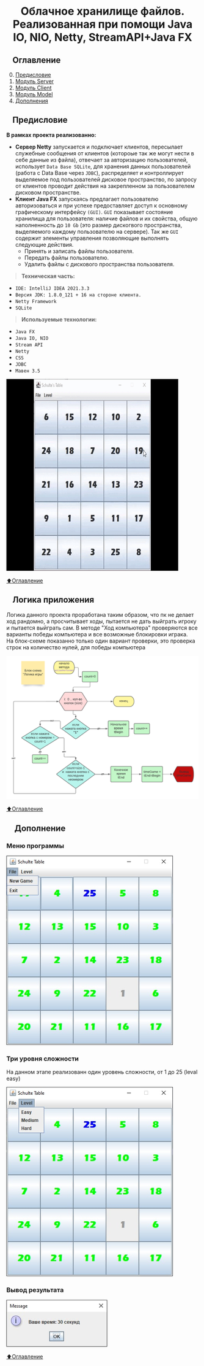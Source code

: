 <h1 align="center">Облачное хранилище файлов. <br> Реализованная при помощи Java IO, NIO, Netty, StreamAPI+Java FX </h1>
<h2 dir="auto"><a id="user-content-оглавление" class="anchor" aria-hidden="true" href="#оглавление"><svg class="octicon octicon-link" viewBox="0 0 16 16" version="1.1" width="16" height="16" aria-hidden="true"></svg></a>Оглавление</h2>
<ol start="0" dir="auto">
<li><a href="#предисловие">Предисловие</a></li>
<li><a href="сервер">Модуль Server</a></li>
<li><a href="клиент">Модуль Client</a></li>
<li><a href="модель">Модуль Model</a></li>
<li><a href="#дополнение">Дополнения</a></li>
</ol>

<h2 dir="auto"><a id="предисловие" class="anchor" aria-hidden="true" href="#предисловие"><svg class="octicon octicon-link" viewBox="0 0 16 16" version="1.1" width="16" height="16" aria-hidden="true"></svg></a>Предисловие</h2>

<b>В рамках проекта реализованно:</b>
<ul dir="auto">
<li><b>Сервер Netty</b> запускается и подключает клиентов, пересылает служебные сообщения от клиентов (котороые так же могут нести в себе данные из файла), отвечает за авторизацию пользователей, использует <code>Data Base SQLite</code>, для хранения данных пользователей (работа с Data Base через <code>JDBC</code>), распределяет и контроллирует выделяемое под пользователей дисковое пространство, по запросу от клиентов проводит действия на закрепленном  за пользователем дисковом пространстве.</li>
<li><b>Клиент Java FX</b> запускаясь предлагает пользователю авторизоваться и при успехе предоставляет доступ к основному графическому интерфейсу <code>(GUI)</code>. <code>GUI</code> показывает состояние хранилища для пользователя: наличие файлов и их свойства, общую наполненность до <code>10 Gb</code> (это размер дискогвого пространства, выделяемого каждому пользователю на сервере). Так же <code>GUI</code> содержит элементы управления позволяющие выполнять следующие действия.
<ul dir="auto">
<li>Принять и записать файлы пользователя.</li>
<li>Передать файлы пользователю.</li>
<li>Удалить файлы с дискового пространства пользователя.</li>
</ul>
</li>
</ul>

<blockquote>
 <p dir="auto"><b>Техническая часть:</b></p>
</blockquote>

<ul dir="auto">
<li><code>IDE: IntelliJ IDEA 2021.3.3</code></li>
<li><code>Версия JDK: 1.8.0_121 + 16 на стороне клиента.</code></li>
<li><code>Netty Framework</code></li>
<li><code>SQLite</code></li>
</ul>

<blockquote>
 <p dir="auto"><b>Используемые технологии:</b></p>
</blockquote>

<ul dir="auto">
<li><code>Java FX</code></li>
<li><code>Java IO, NIO</code></li>
<li><code>Stream API</code></li>
<li><code>Netty</code></li>
<li><code>CSS</code></li>
<li><code>JDBC</code></li>
<li><code>Мавен 3.5</code></li>
</ul>

![Image for project](https://github.com/OlKomar35/shulte_table/blob/master/images_for_project/shulte%20(2).gif)

<a href="#оглавление"><g-emoji class="g-emoji" alias="arrow_up" fallback-src="https://github.githubassets.com/images/icons/emoji/unicode/2b06.png">⬆️</g-emoji>Оглавление</a>

<h2 dir="auto"><a id="логика" class="anchor" aria-hidden="true" href="#предисловие"><svg class="octicon octicon-link" viewBox="0 0 16 16" version="1.1" width="16" height="16" aria-hidden="true"></svg></a>Логика приложения</h2>

<p>   Логика данного проекта проработана таким образом, что пк не делает ход рандомно, а просчитывает ходы, пытается не дать выйграть игроку и пытается выйграть сам. 
В методе "Ход компьютера" проверяются все варианты победы компьютера и все возможные блокировки играка.<br> На блок-схеме показанно только один вариант проверки, это проверка строк на количество нулей, для победы компьютера</p>



![Image block diagram](https://github.com/OlKomar35/shulte_table/blob/master/images_for_project/shulte_diagram.png)

<a href="#оглавление"><g-emoji class="g-emoji" alias="arrow_up" fallback-src="https://github.githubassets.com/images/icons/emoji/unicode/2b06.png">⬆️</g-emoji>Оглавление</a>

<h2 dir="auto"><a id="дополнение" class="anchor" aria-hidden="true" href="#дополнение"><svg class="octicon octicon-link" viewBox="0 0 16 16" version="1.1" width="16" height="16" aria-hidden="true"></svg></a>
Дополнение</h2>

<h3>Меню программы</h3>

![Image for project](https://github.com/OlKomar35/shulte_table/blob/master/images_for_project/screen5.jpg)

<h3>Три уровня сложности</h3>
<p> На данном этапе реализованн один уровень сложности, от 1 до 25 (leval easy)</p>

![Image for project](https://github.com/OlKomar35/shulte_table/blob/master/images_for_project/screen4.jpg)

<h3>Вывод результата</h3>

![Image for project](https://github.com/OlKomar35/shulte_table/blob/master/images_for_project/screen3.jpg)

<a href="#оглавление"><g-emoji class="g-emoji" alias="arrow_up" fallback-src="https://github.githubassets.com/images/icons/emoji/unicode/2b06.png">⬆️</g-emoji>Оглавление</a>

